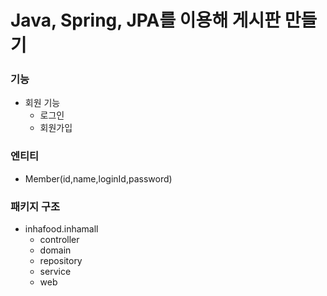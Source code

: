 # Java, Spring, JPA를 이용해 게시판 만들기

### 기능

- 회원 기능
  - 로그인
  - 회원가입

### 엔티티

- Member(id,name,loginId,password)

### 패키지 구조

- inhafood.inhamall
  - controller
  - domain
  - repository
  - service
  - web
